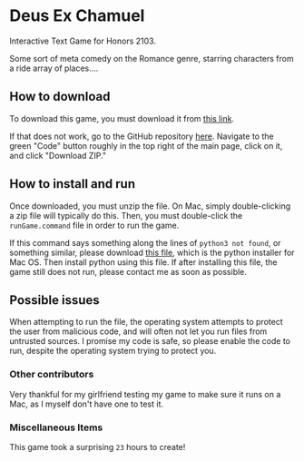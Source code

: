 # Deus Ex Chamuel
Interactive Text Game for Honors 2103.

Some sort of meta comedy on the Romance genre, starring characters from a ride array of places....

## How to download
To download this game, you must download it from [this link](https://github.com/Stefan-Mada/pythonTextGame/archive/refs/heads/master.zip).


If that does not work, go to the GitHub repository [here](https://github.com/Stefan-Mada/pythonTextGame). 
Navigate to the green "Code" button roughly in the top right of the main
page, click on it, and click "Download ZIP."

## How to install and run
Once downloaded, you must unzip the file. On Mac, simply double-clicking
a zip file will typically do this. Then, you must double-click the
`runGame.command` file in order to run the game.

If this command says something along the lines of `python3 not found`, or
something similar, please download [this file](https://www.python.org/ftp/python/3.10.4/python-3.10.4-macos11.pkg),
which is the python installer for Mac OS. Then install python using this file.
If after installing this file, the game still does not run, please contact me
as soon as possible.

## Possible issues
When attempting to run the file, the operating system attempts to protect
the user from malicious code, and will often not let you run files from 
untrusted sources. I promise my code is safe, so please enable the code to
run, despite the operating system trying to protect you.

### Other contributors
Very thankful for my girlfriend testing my game to make sure it runs on a Mac,
as I myself don't have one to test it.

### Miscellaneous Items
This game took a surprising `23` hours to create!
